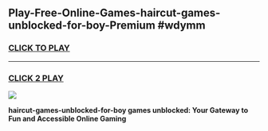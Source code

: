 
## Play-Free-Online-Games-haircut-games-unblocked-for-boy-Premium #wdymm
<h3>
<a href="https://premium.freeplayer.one?title=haircut-games-unblocked-for-boy&ref=8M">CLICK TO PLAY</a></h3>
<hr>

<h3>
<a href="https://premium.freeplayer.one?title=haircut-games-unblocked-for-boy&ref=8M">CLICK 2 PLAY</a>
  
</h3>

<a href="https://premium.freeplayer.one?title=haircut-games-unblocked-for-boy&ref=8M"><img src="https://clearcache.store/games.png"></a>


**haircut-games-unblocked-for-boy games unblocked: Your Gateway to Fun and Accessible Online Gaming**
